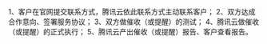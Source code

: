 1、客户在官网提交联系方式，腾讯云依此联系方式主动联系客户；
2、双方达成合作意向、签署服务协议；
3、双方做催收（或提醒）的测试；
4、腾讯云做催收（或提醒）的正式执行；
5、腾讯云产出催收（或提醒）报告、客户查看报告。